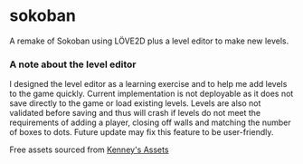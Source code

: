 # sokoban

A remake of Sokoban using LÖVE2D plus a level editor to make new levels.

### A note about the level editor
I designed the level editor as a learning exercise and to help me add levels to the game quickly. Current implementation is not deployable as it does not save directly to the game or load existing levels. Levels are also not validated before saving and thus will crash if levels do not meet the requirements of adding a player, closing off walls and matching the number of boxes to dots. Future update may fix this feature to be user-friendly.

Free assets sourced from [Kenney's Assets](https://kenney.nl/assets)
